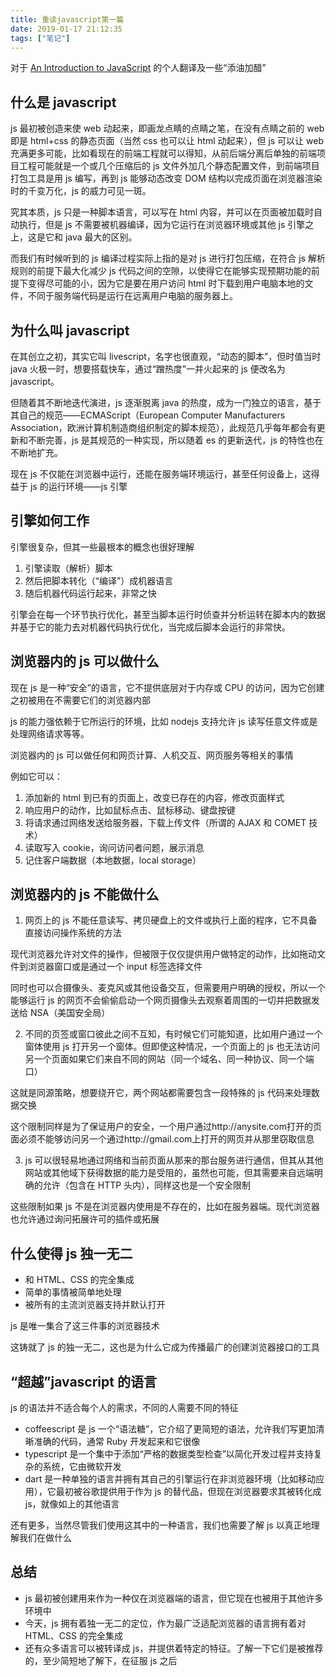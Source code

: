 ```yaml
---
title: 重读javascript第一篇
date: 2019-01-17 21:12:35
tags: ["笔记"]
---
```


对于 [An Introduction to JavaScript](https://javascript.info/intro) 的个人翻译及一些“添油加醋”

<!--more-->

## 什么是 javascript

js 最初被创造来使 web 动起来，即画龙点睛的点睛之笔，在没有点睛之前的 web 即是 html+css 的静态页面（当然 css 也可以让 html 动起来），但 js 可以让 web 充满更多可能，比如看现在的前端工程就可以得知，从前后端分离后单独的前端项目工程可能就是一个或几个压缩后的 js 文件外加几个静态配置文件，到前端项目打包工具是用 js 编写，再到 js 能够动态改变 DOM 结构以完成页面在浏览器渲染时的千变万化，js 的威力可见一斑。

究其本质，js 只是一种脚本语言，可以写在 html 内容，并可以在页面被加载时自动执行，但是 js 不需要被机器编译，因为它运行在浏览器环境或其他 js 引擎之上，这是它和 java 最大的区别。

而我们有时候听到的 js 编译过程实际上指的是对 js 进行打包压缩，在符合 js 解析规则的前提下最大化减少 js 代码之间的空隙，以使得它在能够实现预期功能的前提下变得尽可能的小，因为它是要在用户访问 html 时下载到用户电脑本地的文件，不同于服务端代码是运行在远离用户电脑的服务器上。

## 为什么叫 javascript

在其创立之初，其实它叫 livescript，名字也很直观，“动态的脚本”，但时值当时 java 火极一时，想要搭载快车，通过“蹭热度”一并火起来的 js 便改名为 javascript。

但随着其不断地迭代演进，js 逐渐脱离 java 的热度，成为一门独立的语言，基于其自己的规范——ECMAScript（European Computer Manufacturers Association，欧洲计算机制造商组织制定的脚本规范），此规范几乎每年都会有更新和不断完善，js 是其规范的一种实现，所以随着 es 的更新迭代，js 的特性也在不断地扩充。

现在 js 不仅能在浏览器中运行，还能在服务端环境运行，甚至任何设备上，这得益于 js 的运行环境——js 引擎

## 引擎如何工作

引擎很复杂，但其一些最根本的概念也很好理解

1. 引擎读取（解析）脚本
2. 然后把脚本转化（“编译”）成机器语言
3. 随后机器代码运行起来，非常之快

引擎会在每一个环节执行优化，甚至当脚本运行时侦查并分析运转在脚本内的数据并基于它的能力去对机器代码执行优化，当完成后脚本会运行的非常快。

## 浏览器内的 js 可以做什么

现在 js 是一种“安全”的语言，它不提供底层对于内存或 CPU 的访问，因为它创建之初被用在不需要它们的浏览器内部

js 的能力强依赖于它所运行的环境，比如 nodejs 支持允许 js 读写任意文件或是处理网络请求等等。

浏览器内的 js 可以做任何和网页计算、人机交互、网页服务等相关的事情

例如它可以：

1. 添加新的 html 到已有的页面上，改变已存在的内容，修改页面样式
2. 响应用户的动作，比如鼠标点击、鼠标移动、键盘按键
3. 将请求通过网络发送给服务器，下载上传文件（所谓的 AJAX 和 COMET 技术）
4. 读取写入 cookie，询问访问者问题，展示消息
5. 记住客户端数据（本地数据，local storage）

## 浏览器内的 js 不能做什么

1. 网页上的 js 不能任意读写、拷贝硬盘上的文件或执行上面的程序，它不具备直接访问操作系统的方法

现代浏览器允许对文件的操作，但被限于仅仅提供用户做特定的动作，比如拖动文件到浏览器窗口或是通过一个 input 标签选择文件

同时也可以合摄像头、麦克风或其他设备交互，但需要用户明确的授权，所以一个能够运行 js 的网页不会偷偷启动一个网页摄像头去观察着周围的一切并把数据发送给 NSA（美国安全局）

2. 不同的页签或窗口彼此之间不互知，有时候它们可能知道，比如用户通过一个窗体使用 js 打开另一个窗体。但即使这种情况，一个页面上的 js 也无法访问另一个页面如果它们来自不同的网站（同一个域名、同一种协议、同一个端口）

这就是同源策略，想要绕开它，两个网站都需要包含一段特殊的 js 代码来处理数据交换

这个限制同样是为了保证用户的安全，一个用户通过http://anysite.com打开的页面必须不能够访问另一个通过http://gmail.com上打开的网页并从那里窃取信息

3. js 可以很轻易地通过网络和当前页面从那来的那台服务进行通信，但其从其他网站或其他域下获得数据的能力是受阻的，虽然也可能，但其需要来自远端明确的允许（包含在 HTTP 头内），同样这也是一个安全限制

这些限制如果 js 不是在浏览器内使用是不存在的，比如在服务器端。现代浏览器也允许通过询问拓展许可的插件或拓展

## 什么使得 js 独一无二

- 和 HTML、CSS 的完全集成
- 简单的事情被简单地处理
- 被所有的主流浏览器支持并默认打开

js 是唯一集合了这三件事的浏览器技术

这铸就了 js 的独一无二，这也是为什么它成为传播最广的创建浏览器接口的工具

## “超越”javascript 的语言

js 的语法并不适合每个人的需求，不同的人需要不同的特征

- coffeescript 是 js 一个“语法糖”，它介绍了更简短的语法，允许我们写更加清晰准确的代码，通常 Ruby 开发起来和它很像
- typescript 是一个集中于添加“严格的数据类型检查”以简化开发过程并支持复杂的系统，它由微软开发
- dart 是一种单独的语言并拥有其自己的引擎运行在非浏览器环境（比如移动应用），它最初被谷歌提供用于作为 js 的替代品，但现在浏览器要求其被转化成 js，就像如上的其他语言

还有更多，当然尽管我们使用这其中的一种语言，我们也需要了解 js 以真正地理解我们在做什么

## 总结

- js 最初被创建用来作为一种仅在浏览器端的语言，但它现在也被用于其他许多环境中
- 今天，js 拥有着独一无二的定位，作为最广泛适配浏览器的语言拥有着对 HTML、CSS 的完全集成
- 还有众多语言可以被转译成 js，并提供着特定的特征。了解一下它们是被推荐的，至少简短地了解下，在征服 js 之后
